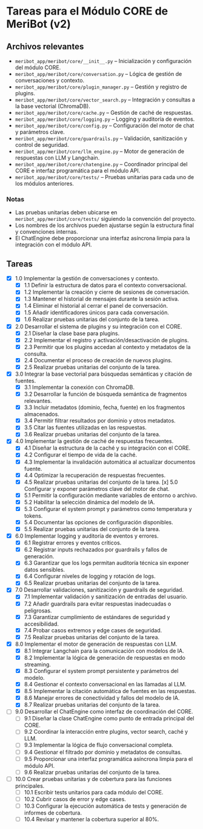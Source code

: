 # Tareas para el Módulo CORE de MeriBot (v2)

## Archivos relevantes

- `meribot_app/meribot/core/__init__.py` – Inicialización y configuración del módulo CORE.
- `meribot_app/meribot/core/conversation.py` – Lógica de gestión de conversaciones y contexto.
- `meribot_app/meribot/core/plugin_manager.py` – Gestión y registro de plugins.
- `meribot_app/meribot/core/vector_search.py` – Integración y consultas a la base vectorial (ChromaDB).
- `meribot_app/meribot/core/cache.py` – Gestión de caché de respuestas.
- `meribot_app/meribot/core/logging.py` – Logging y auditoría de eventos.
- `meribot_app/meribot/core/config.py` – Configuración del motor de chat y parámetros clave.
- `meribot_app/meribot/core/guardrails.py` – Validación, sanitización y control de seguridad.
- `meribot_app/meribot/core/llm_engine.py` – Motor de generación de respuestas con LLM y Langchain.
- `meribot_app/meribot/core/chatengine.py` – Coordinador principal del CORE e interfaz programática para el módulo API.
- `meribot_app/meribot/core/tests/` – Pruebas unitarias para cada uno de los módulos anteriores.

### Notas

- Las pruebas unitarias deben ubicarse en `meribot_app/meribot/core/tests/` siguiendo la convención del proyecto.
- Los nombres de los archivos pueden ajustarse según la estructura final y convenciones internas.
- El ChatEngine debe proporcionar una interfaz asíncrona limpia para la integración con el módulo API.

## Tareas

- [x] 1.0 Implementar la gestión de conversaciones y contexto.
  - [x] 1.1 Definir la estructura de datos para el contexto conversacional.
  - [x] 1.2 Implementar la creación y cierre de sesiones de conversación.
  - [x] 1.3 Mantener el historial de mensajes durante la sesión activa.
  - [x] 1.4 Eliminar el historial al cerrar el panel de conversación.
  - [x] 1.5 Añadir identificadores únicos para cada conversación.
  - [x] 1.6 Realizar pruebas unitarias del conjunto de la tarea.
- [x] 2.0 Desarrollar el sistema de plugins y su integración con el CORE.
  - [x] 2.1 Diseñar la clase base para plugins.
  - [x] 2.2 Implementar el registro y activación/desactivación de plugins.
  - [x] 2.3 Permitir que los plugins accedan al contexto y metadatos de la consulta.
  - [x] 2.4 Documentar el proceso de creación de nuevos plugins.
  - [x] 2.5 Realizar pruebas unitarias del conjunto de la tarea.
- [x] 3.0 Integrar la base vectorial para búsquedas semánticas y citación de fuentes.
  - [x] 3.1 Implementar la conexión con ChromaDB.
  - [x] 3.2 Desarrollar la función de búsqueda semántica de fragmentos relevantes.
  - [x] 3.3 Incluir metadatos (dominio, fecha, fuente) en los fragmentos almacenados.
  - [x] 3.4 Permitir filtrar resultados por dominio y otros metadatos.
  - [x] 3.5 Citar las fuentes utilizadas en las respuestas.
  - [x] 3.6 Realizar pruebas unitarias del conjunto de la tarea.
- [x] 4.0 Implementar la gestión de caché de respuestas frecuentes.
  - [x] 4.1 Diseñar la estructura de la caché y su integración con el CORE.
  - [x] 4.2 Configurar el tiempo de vida de la caché.
  - [x] 4.3 Implementar la invalidación automática al actualizar documentos fuente.
  - [x] 4.4 Optimizar la recuperación de respuestas frecuentes.
  - [x] 4.5 Realizar pruebas unitarias del conjunto de la tarea.
 [x] 5.0 Configurar y exponer parámetros clave del motor de chat.
  - [x] 5.1 Permitir la configuración mediante variables de entorno o archivo.
  - [x] 5.2 Habilitar la selección dinámica del modelo de IA.
  - [x] 5.3 Configurar el system prompt y parámetros como temperatura y tokens.
  - [x] 5.4 Documentar las opciones de configuración disponibles.
  - [x] 5.5 Realizar pruebas unitarias del conjunto de la tarea.
- [x] 6.0 Implementar logging y auditoría de eventos y errores.
  - [x] 6.1 Registrar errores y eventos críticos.
  - [x] 6.2 Registrar inputs rechazados por guardrails y fallos de generación.
  - [x] 6.3 Garantizar que los logs permitan auditoría técnica sin exponer datos sensibles.
  - [x] 6.4 Configurar niveles de logging y rotación de logs.
  - [x] 6.5 Realizar pruebas unitarias del conjunto de la tarea.
- [x] 7.0 Desarrollar validaciones, sanitización y guardrails de seguridad.
  - [x] 7.1 Implementar validación y sanitización de entradas del usuario.
  - [x] 7.2 Añadir guardrails para evitar respuestas inadecuadas o peligrosas.
  - [x] 7.3 Garantizar cumplimiento de estándares de seguridad y accesibilidad.
  - [x] 7.4 Probar casos extremos y edge cases de seguridad.
  - [x] 7.5 Realizar pruebas unitarias del conjunto de la tarea.
- [x] 8.0 Implementar el motor de generación de respuestas con LLM.
  - [x] 8.1 Integrar Langchain para la comunicación con modelos de IA.
  - [x] 8.2 Implementar la lógica de generación de respuestas en modo streaming.
  - [x] 8.3 Configurar el system prompt persistente y parámetros del modelo.
  - [x] 8.4 Gestionar el contexto conversacional en las llamadas al LLM.
  - [x] 8.5 Implementar la citación automática de fuentes en las respuestas.
  - [x] 8.6 Manejar errores de conectividad y fallos del modelo de IA.
  - [x] 8.7 Realizar pruebas unitarias del conjunto de la tarea.
- [ ] 9.0 Desarrollar el ChatEngine como interfaz de coordinación del CORE.
  - [ ] 9.1 Diseñar la clase ChatEngine como punto de entrada principal del CORE.
  - [ ] 9.2 Coordinar la interacción entre plugins, vector search, caché y LLM.
  - [ ] 9.3 Implementar la lógica de flujo conversacional completa.
  - [ ] 9.4 Gestionar el filtrado por dominio y metadatos de consultas.
  - [ ] 9.5 Proporcionar una interfaz programática asíncrona limpia para el módulo API.
  - [ ] 9.6 Realizar pruebas unitarias del conjunto de la tarea.
- [ ] 10.0 Crear pruebas unitarias y de cobertura para las funciones principales.
  - [ ] 10.1 Escribir tests unitarios para cada módulo del CORE.
  - [ ] 10.2 Cubrir casos de error y edge cases.
  - [ ] 10.3 Configurar la ejecución automática de tests y generación de informes de cobertura.
  - [ ] 10.4 Revisar y mantener la cobertura superior al 80%.
